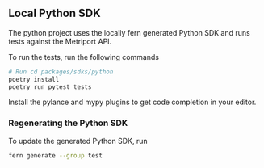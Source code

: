## Local Python SDK 

The python project uses the locally fern generated Python SDK 
and runs tests against the Metriport API. 

To run the tests, run the following commands
```bash
# Run cd packages/sdks/python 
poetry install 
poetry run pytest tests
```

Install the pylance and mypy plugins to get code completion
in your editor.

### Regenerating the Python SDK

To update the generated Python SDK, run 
```bash
fern generate --group test
```
